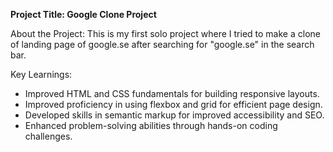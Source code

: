**Project Title: Google Clone Project**

About the Project: This is my first solo project where I tried to make a clone of landing page of google.se after searching for "google.se" in the search bar.

Key Learnings:

- Improved HTML and CSS fundamentals for building responsive layouts.
- Improved proficiency in using flexbox and grid for efficient page design.
- Developed skills in semantic markup for improved accessibility and SEO.
- Enhanced problem-solving abilities through hands-on coding challenges.

